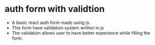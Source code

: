 # auth form with validtion

- A basic react auth form made using js.
- This form have validation system written in js 
- The validation allows user to have better experience while filling the form.

